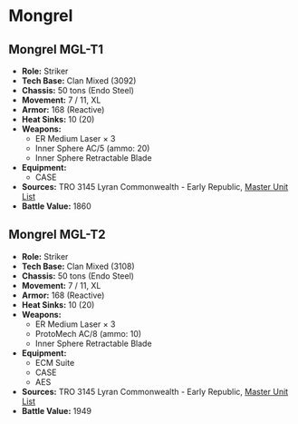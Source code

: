 # Mongrel
## Mongrel MGL-T1
- **Role:** Striker
- **Tech Base:** Clan Mixed (3092)
- **Chassis:** 50 tons (Endo Steel)
- **Movement:** 7 / 11, XL
- **Armor:** 168 (Reactive)
- **Heat Sinks:** 10 (20)
- **Weapons:**
  - ER Medium Laser × 3
  - Inner Sphere AC/5 (ammo: 20)
  - Inner Sphere Retractable Blade
- **Equipment:**
  - CASE
- **Sources:** TRO 3145 Lyran Commonwealth - Early Republic, [Master Unit List](http://masterunitlist.info/Unit/Details/6618/mongrel-mgl-t1)
- **Battle Value:** 1860

## Mongrel MGL-T2
- **Role:** Striker
- **Tech Base:** Clan Mixed (3108)
- **Chassis:** 50 tons (Endo Steel)
- **Movement:** 7 / 11, XL
- **Armor:** 168 (Reactive)
- **Heat Sinks:** 10 (20)
- **Weapons:**
  - ER Medium Laser × 3
  - ProtoMech AC/8 (ammo: 10)
  - Inner Sphere Retractable Blade
- **Equipment:**
  - ECM Suite
  - CASE
  - AES
- **Sources:** TRO 3145 Lyran Commonwealth - Early Republic, [Master Unit List](http://masterunitlist.info/Unit/Details/6619/mongrel-mgl-t2)
- **Battle Value:** 1949

